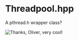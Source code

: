 # Threadpool.hpp
A pthread.h wrapper class?

![Thanks, Oliver, very cool!](https://imgur.com/gSUBlej.png)

